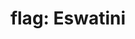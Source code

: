 ---
layout: smileys&emotion
title: "flag: Eswatini"
emoji: flag_eswatini
permalink: 🇸🇿.html
image: assets/img/3moji/flag_eswatini.png
---